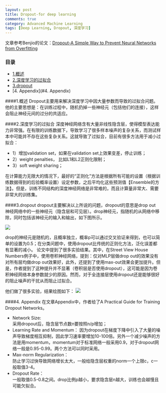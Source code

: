 ```yaml
---
layout: post
title: Dropout-for deep learning
comments: true
category: Advanced Machine Learning
tags: [Deep Learning, Dropout, 深度学习]
---
```


文章参考Benjio的论文：[Dropout-A Simple Way to Prevent Neural Networks from Overfitting](http://jmlr.org/papers/volume15/srivastava14a/srivastava14a.pdf)

### 目录
<!-- MarkdownTOC depth=4 -->
- [1.概述](#1.概述)
- [2.深度学习的过拟合](#2.深度学习的过拟合)
- [3.dropout](#3.dropout)
- [4. Appendix](#4. Appendix)
<!-- /MarkdownTOC -->


<a name="1.概述" />

####1.概述
Dropout主要用来解决深度学习中因大量参数而导致的过拟合问题。他的主要思想是：在训练过程中，随机扔掉一些神经元（包括他们的连接），这样会阻止神经元间的过分的共适应。

<a name="2.深度学习的过拟合" />

####2.深度学习的过拟合
深度神经网络含有大量非线性隐含层，使得模型表达能力非常强。在有限的训练数据下，导致学习了很多样本噪声的复杂关系，而测试样本中可能并不存在这些复杂关系。这就导致了过拟合，目前有很多方法用于减小过拟合：

- 1）增加validation set，如果在validation set上效果变差，停止训练；
- 2）weight penalties， 比如L1和L2正则化限制；
- 3）soft weight sharing；

在计算能力无限大的情况下，最好的“正则化”方法是根据所有可能的设置（根据训练数据得到的后验概率设置）设定参数，之后平均化这些预测值【Ensemble的方法】。但是，训练不同结构的深度神经网络是非常难的，而且计算量非常大、需要非常大的训练集。

<a name="3.dropout" />

####3.dropout
dropout主要解决以上所说的问题，dropout的意思是drop out 神经网络中的一些神经元（隐含层和可见层）。drop神经元，指随机的从网络中移除，同时包括该神经元的输入和输出，如下图所示。

![](http://chrispher.github.com/images/deeplearning/dropout.png)

drop的神经元是随机的，且概率独立，概率p可以通过交叉验证来得到，也可以简单的设置为0.5；在分类问题中，使用dropout比传统的正则化方法，泛化误差都有显著的减小。
论文中提到了很多实验结果。其中，在Street View House Numbers例子中，使用卷积神经网络，提到：仅对MLP层做drop out的效果没有对所有层均做drop out效果好，此外，还提到了使用max-out效果会更加提升。但是，作者提到了这种提升并不显著（卷积层是否使用dropout），这可能是因为卷积神经网络本身参数就少的原因。然而，对于全连接层使用dropout还是能够很好的阻止噪声的干扰从而阻止过拟合。

他们做了很多实验，结果绘图如下：
![](http://chrispher.github.com/images/deeplearning/dropout_result.jpg)

<a name="4. Appendix" />

####4. Appendix
在文章Appendix中，作者给了A Practical Guide for Training Dropout Networks。

*  Network Size:  
采用dropout后，隐含层节点数n要按照n/p增加；
*  Learning Rate and Momentum： 
因为dropout在梯度下降中引入了大量的噪声导致梯度相互抑制，因此学习速率要增加10-100倍。另外一个减少噪声的方法是用momentum，momentum对于标准网络一般采用0.9，对于dropout网络一般是0.95-0.99。两个方法可以同时采用。
* Max-norm Regularization：  
防止学习过快导致网络增长太大，一般给隐含层权重的norm一个上限c，c一般取值3-4。
*  Dropout Rate：  
一般取值0.5-0.8之间。drop比例p越小，要求隐含层n越大，训练也会越慢且可能欠拟合。

